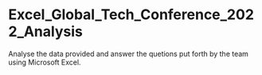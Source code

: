 # Excel_Global_Tech_Conference_2022_Analysis

Analyse the data provided and answer the quetions put forth by the team using Microsoft Excel.
